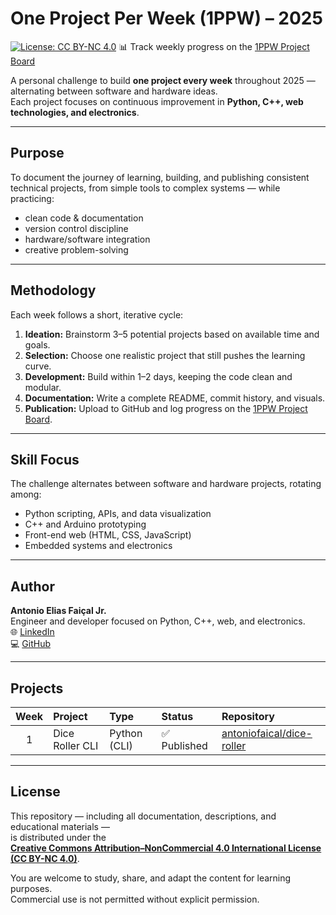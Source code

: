 # One Project Per Week (1PPW) – 2025
[![License: CC BY-NC 4.0](https://img.shields.io/badge/License-CC_BY--NC_4.0-lightgrey.svg)](https://creativecommons.org/licenses/by-nc/4.0/)
📊 Track weekly progress on the [1PPW Project Board](https://github.com/users/antoniofaical/projects)

A personal challenge to build **one project every week** throughout 2025 — alternating between software and hardware ideas.  
Each project focuses on continuous improvement in **Python, C++, web technologies, and electronics**.

---

## Purpose

To document the journey of learning, building, and publishing consistent technical projects, from simple tools to complex systems — while practicing:
- clean code & documentation
- version control discipline
- hardware/software integration
- creative problem-solving

---

## Methodology

Each week follows a short, iterative cycle:

1. **Ideation:** Brainstorm 3–5 potential projects based on available time and goals.  
2. **Selection:** Choose one realistic project that still pushes the learning curve.  
3. **Development:** Build within 1–2 days, keeping the code clean and modular.  
4. **Documentation:** Write a complete README, commit history, and visuals.  
5. **Publication:** Upload to GitHub and log progress on the [1PPW Project Board](https://github.com/users/antoniofaical/projects/2).

---

## Skill Focus

The challenge alternates between software and hardware projects, rotating among:
- Python scripting, APIs, and data visualization  
- C++ and Arduino prototyping  
- Front-end web (HTML, CSS, JavaScript)  
- Embedded systems and electronics

---

## Author

**Antonio Elias Faiçal Jr.**  
Engineer and developer focused on Python, C++, web, and electronics.  
🌐 [LinkedIn](https://www.linkedin.com/in/antoniofaical)  
💻 [GitHub](https://github.com/antoniofaical)

---

## Projects

| Week | Project | Type | Status | Repository |
|:----:|:--------|:------|:--------|:------------|
| 1 | Dice Roller CLI | Python (CLI) | ✅ Published | [antoniofaical/dice-roller](https://github.com/antoniofaical/dice-roller) |


---

## License
This repository — including all documentation, descriptions, and educational materials —  
is distributed under the  
[**Creative Commons Attribution–NonCommercial 4.0 International License (CC BY-NC 4.0)**](https://creativecommons.org/licenses/by-nc/4.0/).

You are welcome to study, share, and adapt the content for learning purposes.  
Commercial use is not permitted without explicit permission.
